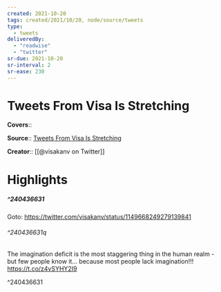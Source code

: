 ```yaml
---
created: 2021-10-20
tags: created/2021/10/20, node/source/tweets
type: 
  - tweets
deliveredBy: 
  - "readwise"
  - "twitter"
sr-due: 2021-10-20
sr-interval: 2
sr-ease: 230
---
```

# Tweets From Visa Is Stretching

**Covers**:: 

**Source**:: [Tweets From Visa Is Stretching](https://twitter.com/visakanv)

**Creator**:: [[@visakanv on Twitter]]

# Highlights
##### ^240436631


Goto: https://twitter.com/visakanv/status/1149668249279139841  

###### ^240436631q

The imagination deficit is the most staggering thing in the human realm - but few people know it... because most people lack imagination!!! https://t.co/z4vSYHY2I9 

^240436631

